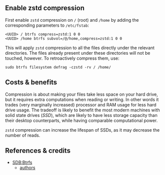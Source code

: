 ## Enable zstd compression
First enable `zstd` compression on `/` (root) and `/home` by adding the corresponding parameters to `/etc/fstab`:

```
<UUID> / btrfs compress=zstd:1 0 0
<UUID> /home btrfs subvol=/@/home,compress=zstd:1 0 0
```

This will apply `zstd` compression to all the files directly under the relevant directories. The files already present under these directories will not be touched, however. To retroactively compress them, use:

`sudo btrfs filesystem defrag -czstd -rv / /home/`

## Costs & benefits
Compression is about making your files take less space on your hard drive, but it requires extra computations when reading or writing. In other words it trades (very marginally increased) processor and RAM usage for less hard drive usage. The tradeoff is likely to benefit the most modern machines with solid state drives (_SSD_), which are likely to have less storage capacity than their desktop counterparts, while having comparable computational power. 

`zstd` compression can increase the lifespan of SSDs, as it may decrease the number of reads.

## References & credits
- [SDB:Btrfs](https://en.opensuse.org/SDB:BTRFS)
    - [authors](https://en.opensuse.org/index.php?title=SDB:BTRFS&action=history)
